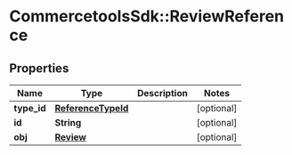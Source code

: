 # CommercetoolsSdk::ReviewReference

## Properties
Name | Type | Description | Notes
------------ | ------------- | ------------- | -------------
**type_id** | [**ReferenceTypeId**](ReferenceTypeId.md) |  | [optional] 
**id** | **String** |  | [optional] 
**obj** | [**Review**](Review.md) |  | [optional] 

